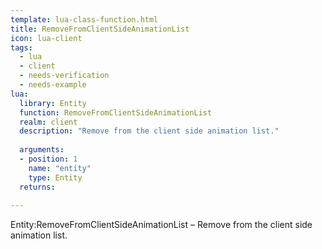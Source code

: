 ```yaml
---
template: lua-class-function.html
title: RemoveFromClientSideAnimationList
icon: lua-client
tags:
  - lua
  - client
  - needs-verification
  - needs-example
lua:
  library: Entity
  function: RemoveFromClientSideAnimationList
  realm: client
  description: "Remove from the client side animation list."
  
  arguments:
  - position: 1
    name: "entity"
    type: Entity
  returns:
    
---
```


<div class="lua__search__keywords">
Entity:RemoveFromClientSideAnimationList &#x2013; Remove from the client side animation list.
</div>
